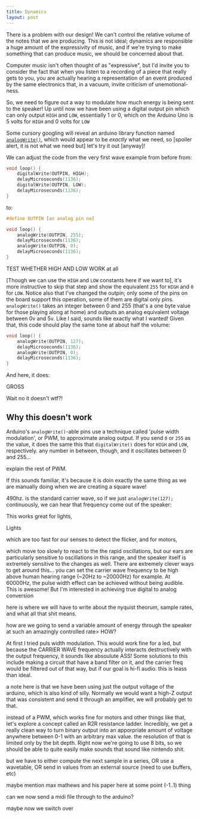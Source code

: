 ```yaml
---
title: Dynamics
layout: post
---
```


There is a problem with our design! We can't control the relative volume of the
notes that we are producing. This is not ideal; dynamics are responsible a huge
amount of the expressivity of music, and if we're trying to make something that
can produce music, we should be concerned about that.

Computer music isn't often thought of as "expressive", but I'd invite you to
consider the fact that when you listen to a recording of a piece that really
gets to you, you are actually hearing a representation of an event produced by
the same electronics that, in a vacuum, invite criticism of unemotional-ness.

So, we need to figure out a way to modulate how much energy is being sent to
the speaker! Up until now we have been using a digital output pin which can
only output `HIGH` and `LOW`, essentially 1 or 0, which on the Arduino Uno is 5
volts for `HIGH` and 0 volts for `LOW`

Some cursory googling will reveal an arduino library function named
[`analogWrite()`](https://www.arduino.cc/en/Reference/AnalogWrite), which would
appear to be _exactly_ what we need, so [spoiler alert, it is not what we need
but] let's try it out [anyway]!

We can adjust the code from the very first wave example from before from:

```c
void loop() {
    digitalWrite(OUTPIN, HIGH);
    delayMicroseconds(1136);
    digitalWrite(OUTPIN, LOW);
    delayMicroseconds(1136);
}
```
to:

```c
#define OUTPIN [an analog pin no]

void loop() {
    analogWrite(OUTPIN, 255);
    delayMicroseconds(1136);
    analogWrite(OUTPIN, 0);
    delayMicroseconds(1136);
}
```

TEST WHETHER HIGH AND LOW WORK at all

[Though we can use the `HIGH` and `LOW` constants here if we want to], it's
more instructive to skip that step and show the equivalent `255` for `HIGH` and
`0` for `LOW`. Notice also that I've changed the outpin; only some of the pins
on the board support this operation, some of them are digital only pins.
`analogWrite()` takes an integer between 0 and 255 (that's a one
byte value for those playing along at home) and outputs an analog equivalent
voltage between 0v and 5v. Like I said, sounds like exactly what I
wanted! Given that, this code should play the same tone at about half the
volume:

```c
void loop() {
    analogWrite(OUTPIN, 127);
    delayMicroseconds(1136);
    analogWrite(OUTPIN, 0);
    delayMicroseconds(1136);
}
```
And here, it does:

GROSS

Wait no it doesn't wtf?!

Why this doesn't work
---------------------

Arduino's `analogWrite()`-able pins use a technique called 'pulse width
modulation', or PWM, to approximate analog output. If you send `0` or `255` as
the value, it does the same this that `digitalWrite()` does for `HIGH` and
`LOW`, respectively.  any number in between, though, and it oscillates between 0 and 255...

explain the rest of PWM.

If this sounds familiar, it's because it is doin exactly the same thing as we
are manually doing when we are creating a square wave!

490hz. is the standard carrier wave, so if we just `analogWrite(127);`
continuously, we can hear that frequency come out of the speaker:

This works great for lights,

Lights

which are too fast for our senses to detect the flicker, and for motors,

which move too slowly to react to the the rapid oscillations, but our ears are
particularly sensitive to oscillations in this range, and the speaker itself is
extremely sensitive to the changes as well. There are extremely clever ways to
get around this... you can set the carrier wave frequency to be high above
human hearing range (~20Hz to ~20000Hz) for example. At 60000Hz, the pulse
width effect can be achieved without being audible. This is awesome! But I'm
interested in achieving true digital to analog conversion

here is where we will have to write about the nyquist theorum, sample rates,
and what all that shit means.

how are we going to send a variable amount of energy through the speaker at
such an amazingly controlled rate> HOW?

At first I tried puls width modulation. This would work fine for a led, but
because the CARRIER WAVE frequency actually interacts destructively with the
output frequency, it sounds like absoulute ASS! Some solutions to this include
making a circuit that have a band filter on it, and the carrier freq would be
filtered out of that way, but if our goal is hi-fi audio. this is leass than
ideal.

a note here is that we have been using just the output voltage of the arduino,
which is also kind of silly. Normally we would want a high-Z output that was
consistent and send it through an amplifier, we will probably get to that.

instead of a PWM, which works fine for motors and other things like that, let's
explore a concept called an R2R resistance ladder. Incredibly, we get a really
clean way to turn binary output into an apporpriate amount of voltage anywhere
between 0-1 with an arbitrary max value. the resolution of that is limited only
by the bit depth. Right now we're going to use 8 bits, so we should be able to
quite easily make sounds that sound like nintendo shit.

but we have to either compute the next sample in a series, OR use a wavetable,
OR send in values from an external source (need to use buffers, etc)

maybe mention max mathews and his paper here at some point (-1..1) thing

can we now send a midi file through to the arduino?

maybe now we switch over
